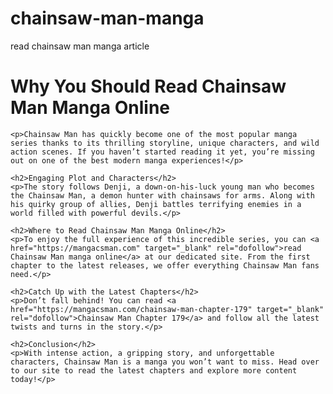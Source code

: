# chainsaw-man-manga
read chainsaw man manga article
<!DOCTYPE html>
<html lang="en">
  <head>
    <meta charset="UTF-8">
    <meta name="viewport" content="width=device-width, initial-scale=1.0">
    <title>Read Chainsaw Man Manga Online</title>
    <link href="/style.css" rel="stylesheet" type="text/css" media="all">
  </head>
  <body>
    <h1>Why You Should Read Chainsaw Man Manga Online</h1>

    <p>Chainsaw Man has quickly become one of the most popular manga series thanks to its thrilling storyline, unique characters, and wild action scenes. If you haven’t started reading it yet, you’re missing out on one of the best modern manga experiences!</p>

    <h2>Engaging Plot and Characters</h2>
    <p>The story follows Denji, a down-on-his-luck young man who becomes the Chainsaw Man, a demon hunter with chainsaws for arms. Along with his quirky group of allies, Denji battles terrifying enemies in a world filled with powerful devils.</p>

    <h2>Where to Read Chainsaw Man Manga Online</h2>
    <p>To enjoy the full experience of this incredible series, you can <a href="https://mangacsman.com" target="_blank" rel="dofollow">read Chainsaw Man manga online</a> at our dedicated site. From the first chapter to the latest releases, we offer everything Chainsaw Man fans need.</p>

    <h2>Catch Up with the Latest Chapters</h2>
    <p>Don’t fall behind! You can read <a href="https://mangacsman.com/chainsaw-man-chapter-179" target="_blank" rel="dofollow">Chainsaw Man Chapter 179</a> and follow all the latest twists and turns in the story.</p>

    <h2>Conclusion</h2>
    <p>With intense action, a gripping story, and unforgettable characters, Chainsaw Man is a manga you won’t want to miss. Head over to our site to read the latest chapters and explore more content today!</p>

  </body>
</html>
